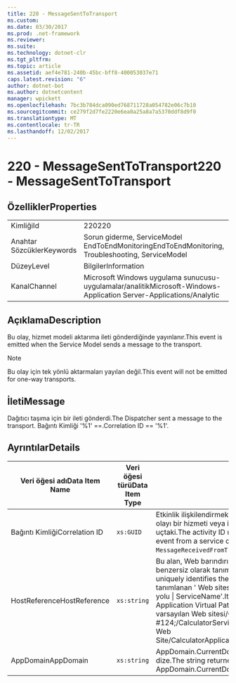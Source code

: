```yaml
---
title: 220 - MessageSentToTransport
ms.custom: 
ms.date: 03/30/2017
ms.prod: .net-framework
ms.reviewer: 
ms.suite: 
ms.technology: dotnet-clr
ms.tgt_pltfrm: 
ms.topic: article
ms.assetid: aef4e781-240b-45bc-bff8-400053037e71
caps.latest.revision: "6"
author: dotnet-bot
ms.author: dotnetcontent
manager: wpickett
ms.openlocfilehash: 7bc3b784dca090ed768711728a054782e06c7b10
ms.sourcegitcommit: ce279f2d7fe2220e6ea0a25a8a7a5370ddf8d9f0
ms.translationtype: MT
ms.contentlocale: tr-TR
ms.lasthandoff: 12/02/2017
---
```

# <a name="220---messagesenttotransport"></a><span data-ttu-id="63508-102">220 - MessageSentToTransport</span><span class="sxs-lookup"><span data-stu-id="63508-102">220 - MessageSentToTransport</span></span>
## <a name="properties"></a><span data-ttu-id="63508-103">Özellikler</span><span class="sxs-lookup"><span data-stu-id="63508-103">Properties</span></span>  
  
|||  
|-|-|  
|<span data-ttu-id="63508-104">Kimliği</span><span class="sxs-lookup"><span data-stu-id="63508-104">Id</span></span>|<span data-ttu-id="63508-105">220</span><span class="sxs-lookup"><span data-stu-id="63508-105">220</span></span>|  
|<span data-ttu-id="63508-106">Anahtar Sözcükler</span><span class="sxs-lookup"><span data-stu-id="63508-106">Keywords</span></span>|<span data-ttu-id="63508-107">Sorun giderme, ServiceModel EndToEndMonitoring</span><span class="sxs-lookup"><span data-stu-id="63508-107">EndToEndMonitoring, Troubleshooting, ServiceModel</span></span>|  
|<span data-ttu-id="63508-108">Düzey</span><span class="sxs-lookup"><span data-stu-id="63508-108">Level</span></span>|<span data-ttu-id="63508-109">Bilgiler</span><span class="sxs-lookup"><span data-stu-id="63508-109">Information</span></span>|  
|<span data-ttu-id="63508-110">Kanal</span><span class="sxs-lookup"><span data-stu-id="63508-110">Channel</span></span>|<span data-ttu-id="63508-111">Microsoft Windows uygulama sunucusu-uygulamalar/analitik</span><span class="sxs-lookup"><span data-stu-id="63508-111">Microsoft-Windows-Application Server-Applications/Analytic</span></span>|  
  
## <a name="description"></a><span data-ttu-id="63508-112">Açıklama</span><span class="sxs-lookup"><span data-stu-id="63508-112">Description</span></span>  
 <span data-ttu-id="63508-113">Bu olay, hizmet modeli aktarıma ileti gönderdiğinde yayınlanır.</span><span class="sxs-lookup"><span data-stu-id="63508-113">This event is emitted when the Service Model sends a message to the transport.</span></span>  
  
> [!NOTE]
>  <span data-ttu-id="63508-114">Bu olay için tek yönlü aktarmaları yayılan değil.</span><span class="sxs-lookup"><span data-stu-id="63508-114">This event will not be emitted for one-way transports.</span></span>  
  
## <a name="message"></a><span data-ttu-id="63508-115">İleti</span><span class="sxs-lookup"><span data-stu-id="63508-115">Message</span></span>  
 <span data-ttu-id="63508-116">Dağıtıcı taşıma için bir ileti gönderdi.</span><span class="sxs-lookup"><span data-stu-id="63508-116">The Dispatcher sent a message to the transport.</span></span> <span data-ttu-id="63508-117">Bağıntı Kimliği '%1' ==.</span><span class="sxs-lookup"><span data-stu-id="63508-117">Correlation ID == '%1'.</span></span>  
  
## <a name="details"></a><span data-ttu-id="63508-118">Ayrıntılar</span><span class="sxs-lookup"><span data-stu-id="63508-118">Details</span></span>  
  
|<span data-ttu-id="63508-119">Veri öğesi adı</span><span class="sxs-lookup"><span data-stu-id="63508-119">Data Item Name</span></span>|<span data-ttu-id="63508-120">Veri öğesi türü</span><span class="sxs-lookup"><span data-stu-id="63508-120">Data Item Type</span></span>|<span data-ttu-id="63508-121">Açıklama</span><span class="sxs-lookup"><span data-stu-id="63508-121">Description</span></span>|  
|--------------------|--------------------|-----------------|  
|<span data-ttu-id="63508-122">Bağıntı Kimliği</span><span class="sxs-lookup"><span data-stu-id="63508-122">Correlation ID</span></span>|`xs:GUID`|<span data-ttu-id="63508-123">Etkinlik ilişkilendirmek için kullanılan bir `MessageSentToTransport` ilgili olayı bir hizmeti veya istemci `MessageReceivedFromTransport` diğer uçtaki.</span><span class="sxs-lookup"><span data-stu-id="63508-123">The activity ID used to correlate a `MessageSentToTransport` event from a service or client to its corresponding `MessageReceivedFromTransport` on the other end.</span></span>|  
|<span data-ttu-id="63508-124">HostReference</span><span class="sxs-lookup"><span data-stu-id="63508-124">HostReference</span></span>|`xs:string`|<span data-ttu-id="63508-125">Bu alan, Web barındırılan hizmetler için Web hiyerarşi hizmetinde benzersiz olarak tanımlar.</span><span class="sxs-lookup"><span data-stu-id="63508-125">For Web-hosted services, this field uniquely identifies the service in the Web hierarchy.</span></span> <span data-ttu-id="63508-126">Biçimi olarak tanımlanan ' Web sitesi adı uygulamanın sanal yolu &#124; Hizmet sanal yolu &#124; ServiceName'.</span><span class="sxs-lookup"><span data-stu-id="63508-126">Its format is defined as 'Web Site Name Application Virtual Path&#124;Service Virtual Path&#124;ServiceName'.</span></span> <span data-ttu-id="63508-127">Örnek: ' varsayılan Web sitesi/CalculatorApplication, #124;/CalculatorService.svc &#124; CalculatorService'.</span><span class="sxs-lookup"><span data-stu-id="63508-127">Example: 'Default Web Site/CalculatorApplication&#124;/CalculatorService.svc&#124;CalculatorService'.</span></span>|  
|<span data-ttu-id="63508-128">AppDomain</span><span class="sxs-lookup"><span data-stu-id="63508-128">AppDomain</span></span>|`xs:string`|<span data-ttu-id="63508-129">AppDomain.CurrentDomain.FriendlyName tarafından döndürülen dize.</span><span class="sxs-lookup"><span data-stu-id="63508-129">The string returned by AppDomain.CurrentDomain.FriendlyName.</span></span>|
